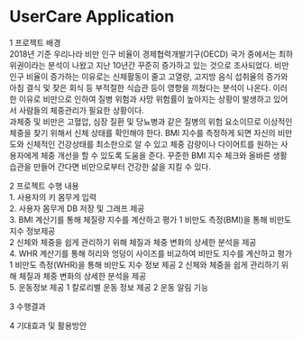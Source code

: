 
# UserCare Application

  1 프로젝트 배경   
     2018년 기준 우리나라 비만 인구 비율이 경제협력개발기구(OECD) 국가 중에서는 최하위권이라는 분석이 나왔고 지난 10년간 꾸준히 증가하고 있는 것으로 조사되었다. 비만 인구 비율이 증가하는 이유로는 신체활동이 줄고 고열량, 고지방 음식 섭취율의 증가와 아침 결식 및 잦은 회식 등 부적절한 식습관 등이 영향을 끼쳤다는 분석이 나온다. 이러한 이유로 비만으로 인하여 질병 위험과 사망 위험률이 높아지는 상황이 발생하고 있어서 사람들의 체중관리가 필요한 상황이다.       
    과체중 및 비만은 고혈압, 심장 질환 및 당뇨병과 같은 질병의 위험 요소이므로 이상적인 체중을 찾기 위해서 신체 상태를 확인해야 한다. BMI 지수를 측정하게 되면 자신의 비만도와 신체적인 건강상태를 최소한으로 알 수 있고 체중 감량이나 다이어트를 원하는 사용자에게 체중 개선을 할 수 있도록 도움을 준다. 꾸준한 BMI 지수 체크와 올바른 생활습관을 만들어 간다면 비만으로부터 건강한 삶을 지킬 수 있다.

  2 프로젝트 수행 내용   
    1. 사용자의 키 몸무게 입력   
    2. 사용자 몸무게 DB 저장 및 그래프 제공   
    3. BMI 계산기를 통해 체질량 지수를 계산하고 평가
      1 비만도 측정(BMI)을 통해 비만도 지수 정보제공  
      2 신체와 체중을 쉽게 관리하기 위해 체질과 체중 변화의 상세한 분석을 제공   
    4. WHR 계산기를 통해 허리와 엉덩이 사이즈를 비교하여 비만도 지수를 계산하고 평가
      1 비만도 측정(WHR)을 통해 비만도 지수 정보 제공
      2 신체와 체중을 쉽게 관리하기 위해 체질과 체중 변화의 상세한 분석을 제공   
    5. 운동정보 제공
      1 칼로리별 운동 정보 제공
      2 운동 알림 기능
      
  3 수행결과

  4 기대효과 및 활용방안

